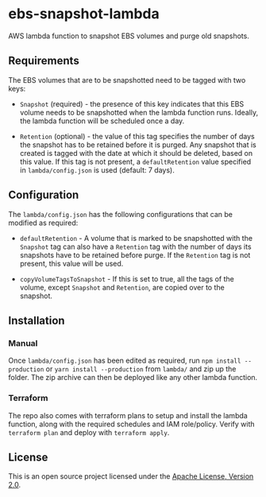 # ebs-snapshot-lambda

AWS lambda function to snapshot EBS volumes and purge old snapshots.

## Requirements

The EBS volumes that are to be snapshotted need to be tagged with two keys:

- `Snapshot` (required) - the presence of this key indicates that this EBS volume needs to be snapshotted when the lambda function runs. Ideally, the lambda function will be scheduled once a day.

- `Retention` (optional) - the value of this tag specifies the number of days the snapshot has to be retained before it is purged. Any snapshot that is created is tagged with the date at which it should be deleted, based on this value. If this tag is not present, a `defaultRetention` value specified in `lambda/config.json` is used (default: 7 days).

## Configuration

The `lambda/config.json` has the following configurations that can be modified as required:

- `defaultRetention` - A volume that is marked to be snapshotted with the `Snapshot` tag can also have a `Retention` tag with the number of days its snapshots have to be retained before purge. If the `Retention` tag is not present, this value will be used.

- `copyVolumeTagsToSnapshot` - If this is set to true, all the tags of the volume, except `Snapshot` and `Retention`, are copied over to the snapshot.

## Installation

### Manual

Once `lambda/config.json` has been edited as required, run `npm install --production` or `yarn install --production` from `lambda/` and zip up the folder. The zip archive can then be deployed like any other lambda function.

### Terraform

The repo also comes with terraform plans to setup and install the lambda function, along with the required schedules and IAM role/policy. Verify with `terraform plan` and deploy with `terraform apply`.

## License

This is an open source project licensed under the [Apache License, Version 2.0](https://www.apache.org/licenses/LICENSE-2.0).

